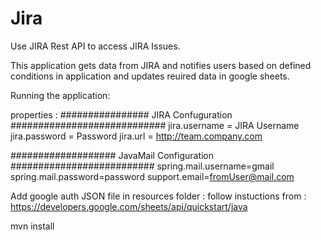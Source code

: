 # Jira

Use JIRA Rest API to access JIRA Issues.

This application gets data from JIRA and notifies users based on defined conditions in application and updates reuired data in google sheets.

Running the application:

properties :
################ JIRA Confuguration ############################
jira.username = JIRA Username
jira.password = Password
jira.url = http://team.company.com

################### JavaMail Configuration ##########################
spring.mail.username=gmail
spring.mail.password=password
support.email=fromUser@mail.com

Add google auth JSON file in resources folder :
 follow instuctions from :  https://developers.google.com/sheets/api/quickstart/java
 
 
 
 mvn install
   
